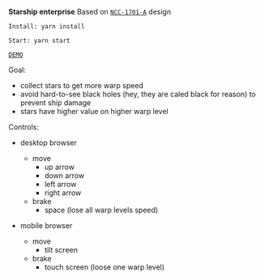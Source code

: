 **Starship enterprise** Based on [`NCC-1701-A`](https://en.wikipedia.org/wiki/USS_Enterprise_(NCC-1701-A)) design

`Install: yarn install`

`Start: yarn start`

[`DEMO`](https://build-fxwrpdjieg.now.sh/)
  
Goal:

- collect stars to get more warp speed 
- avoid hard-to-see black holes (hey, they are caled black for reason) to prevent ship damage
- stars have higher value on higher warp level

Controls:

- desktop browser
    - move
        - up arrow
        - down arrow
        - left arrow
        - right arrow     
    - brake
        - space (lose all warp levels speed)   

- mobile browser
    - move
        - tilt screen
    - brake
        - touch screen (loose one warp level)
